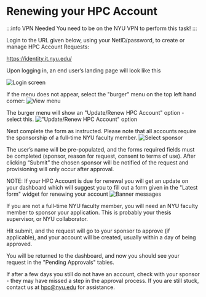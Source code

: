 # Renewing your HPC Account

:::info VPN Needed
You need to be on the NYU VPN to perform this task!
:::

Login to the URL given below, using your NetID/password, to create or manage HPC Account Requests:

https://identity.it.nyu.edu/

Upon logging in, an end user’s landing page will look like this

![Login screen](./static/renew_01.PNG)

If the menu does not appear, select the "burger" menu on the top left hand corner:
![View menu](./static/renew_02.PNG)

The burger menu will show an "Update/Renew HPC Account" option - select this.
!["Update/Renew HPC Account" option](./static/renew_03.png)

Next complete the form as instructed. Please note that all accounts require the sponsorship of a full-time NYU faculty member.
![Select sponsor](./static/renew_04.png)

The user’s name will be pre-populated, and the forms required fields must be completed (sponsor, reason for request, consent to terms of use).  After clicking “Submit” the chosen sponsor will be notified of the request and provisioning will only occur after approval.

NOTE: If your HPC Account is due for renewal you will get an update on your dashboard which will suggest you to fill out a form given in the "Latest form" widget for renewing your account
![Banner messages](./static/renew_05.png)

If you are not a full-time NYU faculty member, you will need an NYU faculty member to sponsor your application. This is probably your thesis supervisor, or NYU collaborator.

Hit submit, and the request will go to your sponsor to approve (if applicable), and your account will be created, usually within a day of being approved.

You will be returned to the dashboard, and now you should see your request in the "Pending Approvals" tables.

If after a few days you still do not have an account, check with your sponsor - they may have missed a step in the approval process. If you are still stuck, contact us at hpc@nyu.edu for assistance.
